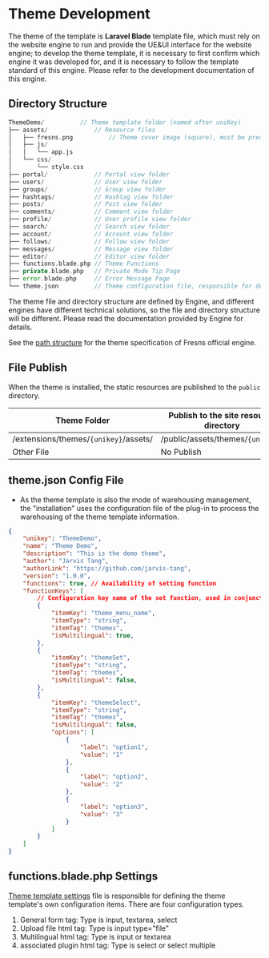 # Theme Development

The theme of the template is **Laravel Blade** template file, which must rely on the website engine to run and provide the UE&UI interface for the website engine; to develop the theme template, it is necessary to first confirm which engine it was developed for, and it is necessary to follow the template standard of this engine. Please refer to the development documentation of this engine.

## Directory Structure

```php
ThemeDemo/          // Theme template folder (named after uniKey)
├── assets/             // Resource files
│   ├── fresns.png          // Theme cover image (square), must be present and fixed in position
│   ├── js/
│   │   └── app.js
│   └── css/
│       └── style.css
├── portal/             // Portal view folder
├── users/              // User view folder
├── groups/             // Group view folder
├── hashtags/           // Hashtag view folder
├── posts/              // Post view folder
├── comments/           // Comment view folder
├── profile/            // User profile view folder
├── search/             // Search view folder
├── account/            // Account view folder
├── follows/            // Follow view folder
├── messages/           // Message view folder
├── editor/             // Editor view folder
├── functions.blade.php // Theme Functions
├── private.blade.php   // Private Mode Tip Page
├── error.blade.php     // Error Message Page
└── theme.json          // Theme configuration file, responsible for defining the base properties of the theme
```

The theme file and directory structure are defined by Engine, and different engines have different technical solutions, so the file and directory structure will be different. Please read the documentation provided by Engine for details.

See the [path structure](structure.md) for the theme specification of Fresns official engine.


## File Publish

When the theme is installed, the static resources are published to the `public` directory.

| Theme Folder | Publish to the site resource directory |
| --- | --- |
| /extensions/themes/`{unikey}`/assets/ | /public/assets/themes/`{unikey}`/ |
| Other File | No Publish |


## theme.json Config File

- As the theme template is also the mode of warehousing management, the "installation" uses the configuration file of the plug-in to process the warehousing of the theme template information.

```json
{
    "unikey": "ThemeDemo",
    "name": "Theme Demo",
    "description": "This is the demo theme",
    "author": "Jarvis Tang",
    "authorLink": "https://github.com/jarvis-tang",
    "version": "1.0.0",
    "functions": true, // Availability of setting function
    "functionKeys": [
        // Configuration key name of the set function, used in conjunction with functions.blade.php
        {
            "itemKey": "theme_menu_name",
            "itemType": "string",
            "itemTag": "themes",
            "isMultilingual": true,
        },
        {
            "itemKey": "themeSet",
            "itemType": "string",
            "itemTag": "themes",
            "isMultilingual": false,
        },
        {
            "itemKey": "themeSelect",
            "itemType": "string",
            "itemTag": "themes",
            "isMultilingual": false,
            "options": [
                {
                    "label": "option1",
                    "value": "1"
                },
                {
                    "label": "option2",
                    "value": "2"
                },
                {
                    "label": "option3",
                    "value": "3"
                }
            ]
        }
    ]
}
```

## functions.blade.php Settings

[Theme template settings](functions.md) file is responsible for defining the theme template's own configuration items. There are four configuration types.

1. General form tag: Type is input, textarea, select
2. Upload file html tag: Type is input type="file"
3. Multilingual html tag: Type is input or textarea
4. associated plugin html tag: Type is select or select multiple
